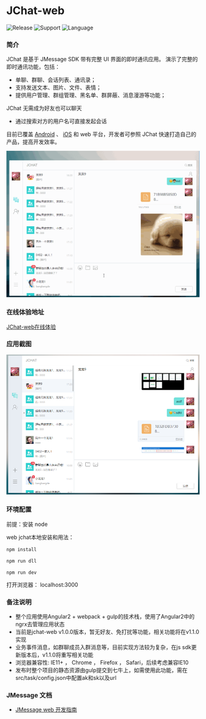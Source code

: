 # JChat-web
![Release](https://img.shields.io/badge/release-1.0.0-blue.svg?style=flat)
![Support](https://img.shields.io/badge/support-IE11+-blue.svg?style=flat)
![Language](http://img.shields.io/badge/language-Angular2-brightgreen.svg?style=flat)

		
### 简介

JChat 是基于 JMessage SDK 带有完整 UI 界面的即时通讯应用。 演示了完整的即时通讯功能，包括：

* 单聊、群聊、会话列表、通讯录；
* 支持发送文本、图片、文件、表情；
* 提供用户管理、群组管理、黑名单、群屏蔽、消息漫游等功能；

JChat 无需成为好友也可以聊天

* 通过搜索对方的用户名可直接发起会话

目前已覆盖 [Android](https://github.com/jpush/jchat-android) 、 [iOS](https://github.com/jpush/jchat-swift) 和 web 平台，开发者可参照 JChat 快速打造自己的产品，提高开发效率。

![jiguang](./screenshot/webjchat.gif)

### 在线体验地址
[JChat-web在线体验](https://jchat.im.jiguang.cn/#/login)

### 应用截图

![jiguang](./screenshot/webjchat2.png)

### 环境配置

前提：安装 node 

web jchat本地安装和用法：

```
npm install
```
```
npm run dll
```
```
npm run dev
```
打开浏览器：
localhost:3000

### 备注说明

* 整个应用使用Angular2 + webpack + gulp的技术栈，使用了Angular2中的ngrx去管理应用状态
* 当前是jchat-web v1.0.0版本，暂无好友、免打扰等功能，相关功能将在v1.1.0实现
* 业务事件消息，如群聊成员入群消息等，目前实现方法较为复杂，在js sdk更新版本后，v1.1.0将重写相关功能
* 浏览器兼容性: IE11+ ， Chrome ， Firefox ， Safari，后续考虑兼容IE10
* 发布时整个项目的静态资源由gulp提交到七牛上，如需使用此功能，需在src/task/config.json中配置ak和sk以及url

### JMessage 文档

* [JMessage web 开发指南](https://docs.jiguang.cn/jmessage/client/im_sdk_js_v2/)